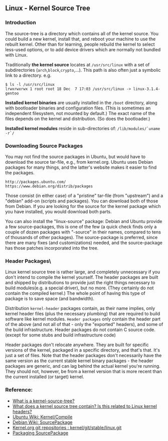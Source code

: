 ## Linux - Kernel Source Tree
### Introduction
The source-tree is a directory which contains all of the kernel source. You could build a new kernel, install that, and reboot your machine to use the rebuilt kernel. Other than for learning, people rebuild the kernel to select less-used options, or to add device drivers which are normally not bundled with Linux.

Traditionally **the kernel source** locates at `/usr/src/linux` with a set of subdirectories (`arch`,`block`,`crypto`,...). This path is also often just a symbolic link to a directory. e.g. 
```
$ ls -l /usr/src/linux
lrwxrwxrwx 1 root root 18 Dec  7 17:03 /usr/src/linux -> linux-3.1.4-gentoo
```

**Installed kernel binaries** are usually installed in the `/boot` directory, along with bootloader binaries and configuration files. (This is sometimes an independent filesystem, not mounted by default.) The exact name of the files depends on the kernel and distribution. (So does the bootloader.)

**Installed kernel modules** reside in sub-directories of:
```/lib/modules/`uname -r`/```

### Downloading Source Packages
You may not find the source packages in Ubuntu, but would have to download the source tar-file, e.g., from kernel.org. Ubuntu uses Debian packages for many things, and the latter's website makes it easier to find the packages.

    http://packages.ubuntu.com/
    https://www.debian.org/distrib/packages

Those consist (in either case) of a "pristine" tar-file (from "upstream") and a "debian" add-on (scripts and packages). You can download both of those from Debian. If you are looking for the source for the kernel package which you have installed, you would download both parts.

You can also install the "linux-source" package: Debian and Ubuntu provide a few source-packages, this is one of the few (a quick check finds only a couple of dozen packages with "-source" in their names, compared to tens of thousands of other packages). The source-package is preferred, since there are many fixes (and customizations) needed, and the source-package has those patches incorporated into the tree.

### Header Packages\
Linux kernel source tree is rather large, and completely unnecessary if you don't intend to compile the kernel yourself. The header packages are built and shipped by distributions to provide just the right things necessary to build modules(e.g. a special driver), but no more. (They certainly do not contain the compiled kernel.) The whole point of having this type of package is to save space (and bandwidth).

Distribution `kernel-header` packages contain, as their name implies, only kernel header files (plus the necessary plumbing) that are required to build software like kernel modules. `Header packages` only contain the header part of the above (and not all of that - only the "exported" headers), and some of the build infrastructure. Header packages do not contain C source code. (except for some stubs and build infrastructure code)

Header packages don't relocate anywhere. They are built for specific versions of the kernel, packaged in a specific directory, and that's that. It's just a set of files. Note that the header packages don't necessarily have the same version as the current stable kernel binary packages - the header packages are generic, and can lag behind the actual kernel you're running. They should not, however, be from a kernel version that is more recent than the current installed (or target) kernel.

### Reference: 
- [What is a kernel-source-tree?](https://unix.stackexchange.com/questions/267835/what-is-a-kernel-source-tree)
- [What does a kernel source tree contain? Is this related to Linux kernel headers?](https://unix.stackexchange.com/questions/27042/what-does-a-kernel-source-tree-contain-is-this-related-to-linux-kernel-headers)
- [Ubuntu Wiki:  Kernel/Compile](https://help.ubuntu.com/community/Kernel/Compile)
- [Debian Wiki: SourcePackage](https://wiki.debian.org/Packaging/SourcePackage)
- [Kernel.org git repositories : kernel/git/stable/linux.git](https://git.kernel.org/pub/scm/linux/kernel/git/stable/linux.git/)
- [Packaging SourcePackage](https://wiki.debian.org/Packaging/SourcePackage)